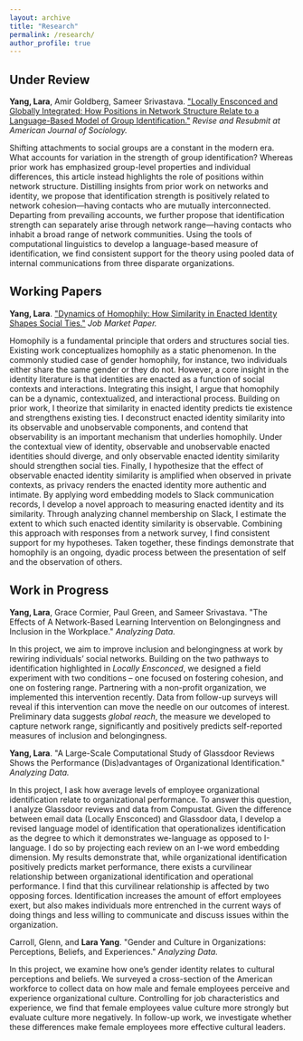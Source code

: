 ```yaml
---
layout: archive
title: "Research"
permalink: /research/
author_profile: true
---
```

## Under Review ##
**Yang, Lara**, Amir Goldberg, Sameer Srivastava. ["Locally Ensconced and Globally Integrated: How Positions in Network Structure Relate to a Language-Based Model of Group Identification."](https://osf.io/preprints/socarxiv/zrpx7) *Revise and Resubmit at American Journal of Sociology.*

Shifting attachments to social groups are a constant in the modern era. What accounts for variation in the strength of group identification? Whereas prior work has emphasized group-level properties and individual differences, this article instead highlights the role of positions within network structure. Distilling insights from prior work on networks and identity, we propose that identification strength is positively related to network cohesion—having contacts who are mutually interconnected. Departing from prevailing accounts, we further propose that identification strength can separately arise through network range—having contacts who inhabit a broad range of network communities. Using the tools of computational linguistics to develop a language-based measure of identification, we find consistent support for the theory using pooled data of internal communications from three disparate organizations.


## Working Papers
**Yang, Lara**. ["Dynamics of Homophily: How Similarity in Enacted Identity Shapes Social Ties."](/files/jmp.pdf) *Job Market Paper.*

Homophily is a fundamental principle that orders and structures social ties. Existing work conceptualizes homophily as a static phenomenon. In the commonly studied case of gender homophily, for instance, two individuals either share the same gender or they do not. However, a core insight in the identity literature is that identities are enacted as a function of social contexts and interactions. Integrating this insight, I argue that homophily can be a dynamic, contextualized, and interactional process. Building on prior work, I theorize that similarity in enacted identity predicts tie existence and strengthens existing ties. I deconstruct enacted identity similarity into its observable and unobservable components, and contend that observability is an important mechanism that underlies homophily. Under the contextual view of identity, observable and unobservable enacted identities should diverge, and only observable enacted identity similarity should strengthen social ties. Finally, I hypothesize that the effect of observable enacted identity similarity is amplified when observed in private contexts, as privacy renders the enacted identity more authentic and intimate. By applying word embedding models to Slack communication records, I develop a novel approach to measuring enacted identity and its similarity. Through analyzing channel membership on Slack, I estimate the extent to which such enacted identity similarity is observable. Combining this approach with responses from a network survey, I find consistent support for my hypotheses. Taken together, these findings demonstrate that homophily is an ongoing, dyadic process between the presentation of self and the observation of others.

## Work in Progress
**Yang, Lara**, Grace Cormier, Paul Green, and Sameer Srivastava. "The Effects of A Network-Based Learning Intervention on Belongingness and Inclusion in the Workplace." *Analyzing Data.*

In this project, we aim to improve inclusion and belongingness at work by rewiring individuals’ social networks. Building on the two pathways to identification highlighted in *Locally Ensconced*, we designed a field experiment with two conditions – one focused on fostering cohesion, and one on fostering range. Partnering with a non-profit organization, we implemented this intervention recently. Data from follow-up surveys will reveal if this intervention can move the needle on our outcomes of interest. Preliminary data suggests *global reach*, the measure we developed to capture network range, significantly and positively predicts self-reported measures of inclusion and belongingness.

**Yang, Lara**. "A Large-Scale Computational Study of Glassdoor Reviews Shows the Performance (Dis)advantages of Organizational Identification." *Analyzing Data.*

In this project, I ask how average levels of employee organizational identification relate to organizational performance. To answer this question, I analyze Glassdoor reviews and data from Compustat. Given the difference between email data (Locally Ensconced) and Glassdoor data, I develop a revised language model of identification that operationalizes identification as the degree to which it demonstrates we-language as opposed to I-language. I do so by projecting each review on an I-we word embedding dimension. My results demonstrate that, while organizational identification positively predicts market performance, there exists a curvilinear relationship between organizational identification and operational performance. I find that this curvilinear relationship is affected by two opposing forces. Identification increases the amount of effort employees exert, but also makes individuals more entrenched in the current ways of doing things and less willing to communicate and discuss issues within the organization.

Carroll, Glenn, and **Lara Yang**. "Gender and Culture in Organizations: Perceptions, Beliefs, and Experiences." *Analyzing Data.*

In this project, we examine how one’s gender identity relates to cultural perceptions and beliefs. We surveyed a cross-section of the American workforce to collect data on how male and female employees perceive and experience organizational culture. Controlling for job characteristics and experience, we find that female employees value culture more strongly but evaluate culture more negatively. In follow-up work, we investigate whether these differences make female employees more effective cultural leaders.

